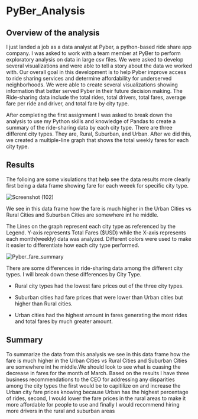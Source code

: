 # PyBer_Analysis

## Overview of the analysis

I just landed a job as a data analyst at Pyber, a python-based ride share app company. I was asked to work with a team member at PyBer to perform exploratory analysis on data in large csv files. We were asked to develop several visualizations and were able to tell a story about the data we worked with. Our overall goal in this development is to help Pyber improve access to ride sharing services and determine affordability for underserved neighborhoods. We were able to create several visualizations showing information that better served Pyber in their future decision making. The Ride-sharing data include the total rides, total drivers, total fares, average fare per ride and driver, and total fare by city type. 

After completing the first assignment I was asked to break down the analysis to use my Python skills and knowledge of Pandas to create a summary  of the ride-sharing data by each city type. There are three different city types. They are, Rural, Suburban, and Urban. After we did this, we created a multiple-line graph that shows the total weekly fares for each city type. 



## Results 
The folloing are some visulations that help see the data results more clearly first being a data frame showing fare for each weeek for specific city type. 

![Screenshot (102)](https://user-images.githubusercontent.com/94208810/145681346-3c635546-4af6-4bc8-8978-3f16f93cebca.png)

We see in this data frame how the fare is much higher in the Urban Cities vs Rural Cities and Suburban Cities are somewhere int he middle. 


The Lines on the graph represent each city type as referenced by the Legend. 
Y-axis represents Total Fares ($USD) while the X-axis represents each month(weekly) data was analyzed. Different colors were used to make it easier to differentiate how each city type performed. 

![Pyber_fare_summary](https://user-images.githubusercontent.com/94208810/145644418-b1479d82-87d6-4ebb-8a9e-672248ad1ffa.png)

There are some differences in ride-sharing data among the different city types. I will break down these differences by City Type.
  - Rural city types had the lowest fare prices out of the three city types. 
    
  - Suburban cities had fare prices that were lower than Urban cities but higher than Rural cities.
  
  - Urban cities had the highest amount in fares generating the most rides and total fares by much greater amount. 


## Summary

To summarize the data from this analysis we see in this data frame how the fare is much higher in the Urban Cities vs Rural Cities and Suburban Cities are somewhere int he middle.We should look to see what is cuasing the decrease in fares for the month of March. 
Based on the results I have three business recommendations to the CEO for addressing any disparities among the city types the first would be to capitilize on and increase the Urban city fare prices knowing because Urban has the highest percentage of rides, second, I would lower the fare prices in the rural areas to make it more affordable for people to use and finally I would recommend hiring more drivers in the rural and suburban areas 

